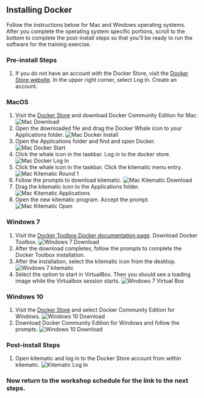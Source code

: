 ## Installing Docker

Follow the instructions below for Mac and Windows operating systems.
After you complete the operating system specific portions, scroll to the bottom to complete the post-install steps so that you'll be ready to run the software for the training exercise.

### Pre-install Steps

1. If you do not have an account with the Docker Store, visit the [Docker Store website](https://store.docker.com/). In the upper right corner, select Log In. Create an account.

### MacOS

1. Visit the [Docker Store](https://store.docker.com/search?type=edition&offering=community) and download Docker Community Edition for Mac.
![Mac Download](screenshots/mac-00-download.png)
2. Open the downloaded file and drag the Docker Whale icon to your Applications folder.
![Mac Docker Install](screenshots/mac-01-applications.png)
3. Open the Applications folder and find and open Docker.
![Mac Docker Start](screenshots/mac-02-opendocker.png)
4. Click the whale icon in the taskbar. Log in to the docker store.
![Mac Docker Log In](screenshots/mac-03-dockerlogin.png)
5. Click the whale icon in the taskbar. Click the kitematic menu entry.
![Mac Kitematic Round 1](screenshots/mac-04-kitematic.png)
6. Follow the prompts to download kitematic.
![Mac Kitematic Download](screenshots/mac-05-kitematicinstall.png)
7. Drag the kitematic icon to the Applications folder.
![Mac Kitematic Applications](screenshots/mac-06-kitematicapps.png)
8. Open the new kitematic program. Accept the prompt.
![Mac Kitematic Open](screenshots/mac-07-openkite.png)

### Windows 7

1. Visit the [Docker Toolbox Docker documentation page](https://docs.docker.com/toolbox/toolbox_install_windows/). Download Docker Toolbox.
![Windows 7 Download](screenshots/win7-00-download.png)
2. After the download completes, follow the prompts to complete the Docker Toolbox installation.
3. After the installation, select the kitematic icon from the desktop.
![Windows 7 kitematic](screenshots/win7-01-kitematic.png)
4. Select the option to start in VirtualBox. Then you should see a loading image while the Virtualbox session starts.
![Windows 7 Virtual Box](screenshots/win7-02-startingvm.png)

### Windows 10

1. Visit the [Docker Store](https://store.docker.com/search?type=edition&offering=community) and select Docker Community Edition for Windows.
![Windows 10 Download](screenshots/win10-00-download.png)
1. Download Docker Community Edition for Windows and follow the prompts.
![Windows 10 Download](screenshots/win10-01-getdocker.png)


### Post-install Steps

1. Open kitematic and log in to the Docker Store account from within kitematic.
![Kitematic Log In](screenshots/all-00-kitematic.png)

### Now return to the workshop schedule for the link to the next steps.
